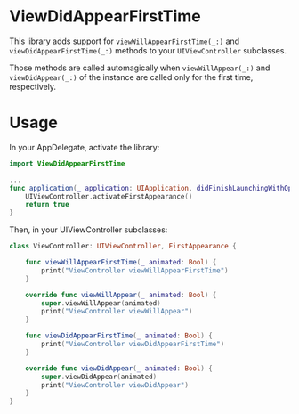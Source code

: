 # ViewDidAppearFirstTime

This library adds support for `viewWillAppearFirstTime(_:)` and `viewDidAppearFirstTime(_:)` methods to your `UIViewController` subclasses.

Those methods are called automagically when `viewWillAppear(_:)` and `viewDidAppear(_:)` of the instance are called only for the first time, respectively.

# Usage

In your AppDelegate, activate the library:

```swift
import ViewDidAppearFirstTime

...
func application(_ application: UIApplication, didFinishLaunchingWithOptions launchOptions: [UIApplicationLaunchOptionsKey: Any]?) -> Bool {
    UIViewController.activateFirstAppearance()
    return true
}
```

Then, in your UIViewController subclasses:

```swift
class ViewController: UIViewController, FirstAppearance {

    func viewWillAppearFirstTime(_ animated: Bool) {
        print("ViewController viewWillAppearFirstTime")
    }

    override func viewWillAppear(_ animated: Bool) {
        super.viewWillAppear(animated)
        print("ViewController viewWillAppear")
    }

    func viewDidAppearFirstTime(_ animated: Bool) {
        print("ViewController viewDidAppearFirstTime")
    }

    override func viewDidAppear(_ animated: Bool) {
        super.viewDidAppear(animated)
        print("ViewController viewDidAppear")
    }
}
```
